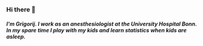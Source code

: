 ### Hi there 👋

##### I'm Grigorij. I work as an anesthesiologist at the University Hospital Bonn. In my spare time I play with my kids and learn statistics when kids are asleep. 
<!--
**GrigorijSchleifer/GrigorijSchleifer** is a ✨ _special_ ✨ repository because its `README.md` (this file) appears on your GitHub profile.

Here are some ideas to get you started:

- 🔭 I’m currently working on cool stuff
- 🌱 I’m currently learning ...
- 👯 I’m looking to collaborate on ...
- 🤔 I’m looking for help with ...
- 💬 Ask me about ...
- 📫 How to reach me: ...
- 😄 Pronouns: ...
- ⚡ Fun fact: ...
-->
